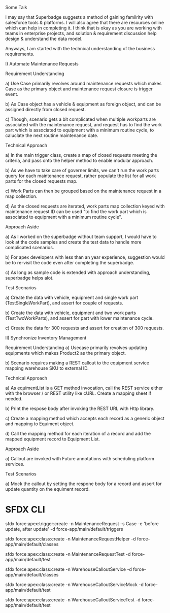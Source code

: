 
Some Talk

I may say that Superbadge suggests a method of gaining familrity with salesforce tools & platforms. I will also agree that there are resources online which can help in completing it. I think that is okay as you are working with teams in enterprise projects, and solution & requirement discussion help design & understand the data model.

Anyways, I am started with the technical understanding of the business requirements.

I) Automate Maintenance Requests 

Requirement Understanding

a) Use Case primarily revolves around maintenance requests which makes Case as the primary object and maintenance request closure is trigger event. 

b) As Case object has a vehicle & equipment as foreign object, and can be assigned directly from closed request.

c) Though, scenario gets a bit complicated when multiple workparts are associated with the maintenance request, and request has to find the work part which is associated to equipment with a minimum routine cycle, to caluclate the next routine maintenance date. 

Technical Approach

a) In the main trigger class, create a map of closed requests meeting the criteria, and pass onto the helper method to enable modular approach.

b) As we have to take care of governer limits, we can't run the work parts query for each maintenance request, rather populate the list for all work parts for the closed requests map.

c) Work Parts can then be grouped based on the maintenance request in a map collection.

d) As the closed requests are iterated, work parts map collection keyed with maintenance request ID can be used "to find the work part which is associated to equipment with a minimum routine cycle".

Approach Aside

a) As I worked on the superbadge without team support, I would have to look at the code samples and create the test data to handle more complicated scenarios.

b) For apex developers with less than an year experience, suggestion would be to re-visit the code even after completing the superbadge.

c) As long as sample code is extended with approach understanding, superbadge helps alot.


Test Scenarios

a) Create the data with vehicle, equipment and single work part (TestSingleWorkPart), and assert for couple of requests.

b) Create the data with vehicle, equipment and two work parts (TestTwoWorkParts), and assert for part with lower maintenance cycle.

c) Create the data for 300 requests and assert for creation of 300 requests.

II) Synchronize Inventory Management

Requirement Understanding
a) Usecase primarily revolves updating equipments which makes Product2 as the primary object.

b) Scenario requires making a REST callout to the equipment service mapping warehouse SKU to external ID.

Technical Approach

a) As equimentList is a GET method invocation, call the REST service either with the browser / or REST utility like cURL. Create a mapping sheet if needed.

b) Print the respose body after invoking the REST URL with Http library.

c) Create a mapping method which accepts each record as a generic object and mapping to Equiment object.

d) Call the mapping method for each iteration of a record and add the mapped equipment record to Equipment List.

Approach Aside

a) Callout are invoked with Future annotations with scheduling platform services.

Test Scenarios

a) Mock the callout by setting the respone body for a record and assert for update quantity on the equiment record. 

# SFDX  CLI
sfdx force:apex:trigger:create -n MaintenanceRequest -s Case -e 'before update, after update' -d force-app/main/default/triggers

sfdx force:apex:class:create -n MaintenanceRequestHelper -d force-app/main/default/classes

sfdx force:apex:class:create -n MaintenanceRequestTest -d force-app/main/default/test

sfdx force:apex:class:create -n WarehouseCalloutService -d force-app/main/default/classes

sfdx force:apex:class:create -n WarehouseCalloutServiceMock -d force-app/main/default/test

sfdx force:apex:class:create -n WarehouseCalloutServiceTest -d force-app/main/default/test











